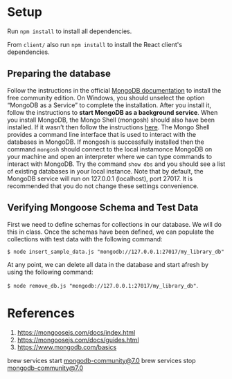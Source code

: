# Setup

Run `npm install` to install all dependencies.

From `client/` also run `npm install` to install the React client's dependencies.

## Preparing the database

Follow the instructions in the official [MongoDB documentation](https://www.mongodb.com/docs/manual/administration/install-community/) to install the free community edition. On Windows, you should unselect the option “MongoDB as a Service” to complete the installation. After you install it, follow the instructions to **start MongoDB as a background service**. When you install MongoDB, the Mongo Shell (mongosh) should also have been installed. If it wasn’t then follow the instructions [here](https://www.mongodb.com/docs/mongodb-shell/install/#std-label-mdb-shell-install). The Mongo Shell provides a command line interface that is used to interact with the databases in MongoDB. If mongosh is successfully installed then the command `mongosh` should connect to the local instamonce MongoDB on your machine and open an interpreter where we can type commands to interact with MongoDB. Try the command `show dbs` and you should see a list of existing databases in your local instance. Note that by default, the MongoDB service will run on 127.0.0.1 (localhost), port 27017. It is recommended that you do not change these settings convenience.

## Verifying Mongoose Schema and Test Data

First we need to define schemas for collections in our database. We will do this in class. Once the schemas have been defined, we can populate the collections with test data with the following command:

`$ node insert_sample_data.js "mongodb://127.0.0.1:27017/my_library_db"`

At any point, we can delete all data in the database and start afresh by using the following command:

`$ node remove_db.js "mongodb://127.0.0.1:27017/my_library_db"`.

# References

1. https://mongoosejs.com/docs/index.html
2. https://mongoosejs.com/docs/guides.html
3. https://www.mongodb.com/basics

   
brew services start mongodb-community@7.0
brew services stop mongodb-community@7.0